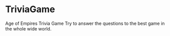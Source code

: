 # TriviaGame
Age of Empires Trivia Game 
Try to answer the questions to the best game in the whole wide world.

